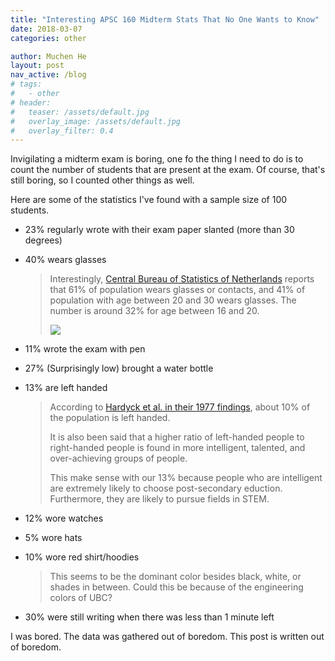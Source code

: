 ```yaml
---
title: "Interesting APSC 160 Midterm Stats That No One Wants to Know"
date: 2018-03-07
categories: other

author: Muchen He
layout: post
nav_active: /blog
# tags:
#   - other
# header:
#   teaser: /assets/default.jpg
#   overlay_image: /assets/default.jpg
#   overlay_filter: 0.4
---
```


Invigilating a midterm exam is boring, one fo the thing I need to do is to count the number of students that are present at the exam.
Of course, that's still boring, so I counted other things as well.

Here are some of the statistics I've found with a sample size of 100 students.

- 23% regularly wrote with their exam paper slanted (more than 30 degrees)

- 40% wears glasses

  > Interestingly, [Central Bureau of Statistics of Netherlands](https://www.cbs.nl/en-gb/news/2013/38/more-than-6-in-10-people-wear-glasses-or-contact-lenses) reports that 61% of population wears glasses or contacts, and 41% of population with age between 20 and 30 wears glasses. The number is around 32% for age between 16 and 20.
  >
  > <img src="https://www.cbs.nl/-/media/imported/images/2013/35/e3849g1.gif?la=en-gb&hash=96B3FBD7D835F9617C1060FA64835C3D2C9FA332" style="text-align:center">

- 11% wrote the exam with pen

- 27% (Surprisingly low) brought a water bottle

- 13% are left handed

  > According to [Hardyck et al. in their 1977 findings](http://psycnet.apa.org/record/1978-00208-001?doi=1), about 10% of the population is left handed.
  >
  > It is also been said that a higher ratio of left-handed people to right-handed people is found in more intelligent, talented, and over-achieving groups of people.
  >
  > This make sense with our 13% because people who are intelligent are extremely likely to choose post-secondary eduction. Furthermore, they are likely to pursue fields in STEM.

- 12% wore watches

- 5% wore hats

- 10% wore red shirt/hoodies

  > This seems to be the dominant color besides black, white, or shades in between. Could this be because of the engineering colors of UBC?

- 30% were still writing when there was less than 1 minute left

I was bored. The data was gathered out of boredom. This post is written out of boredom.